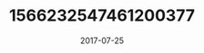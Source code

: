---
title: "1566232547461200377"
image: "2017-07-25 06.51.30 1566232547461200377_46248401"
date: "2017-07-25"
type: "photo"
---